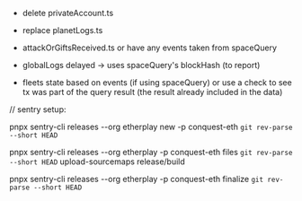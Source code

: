 - delete privateAccount.ts
- replace planetLogs.ts

- attackOrGiftsReceived.ts
  or have any events taken from spaceQuery
- globalLogs delayed -> uses spaceQuery's blockHash (to report)
- fleets state based on events (if using spaceQuery) or use a check to see tx was part of the query result (the result already included in the data)

// sentry setup:

pnpx sentry-cli releases --org etherplay new -p conquest-eth `git rev-parse --short HEAD`

pnpx sentry-cli releases --org etherplay -p conquest-eth files `git rev-parse --short HEAD` upload-sourcemaps release/build

pnpx sentry-cli releases --org etherplay -p conquest-eth finalize `git rev-parse --short HEAD`
